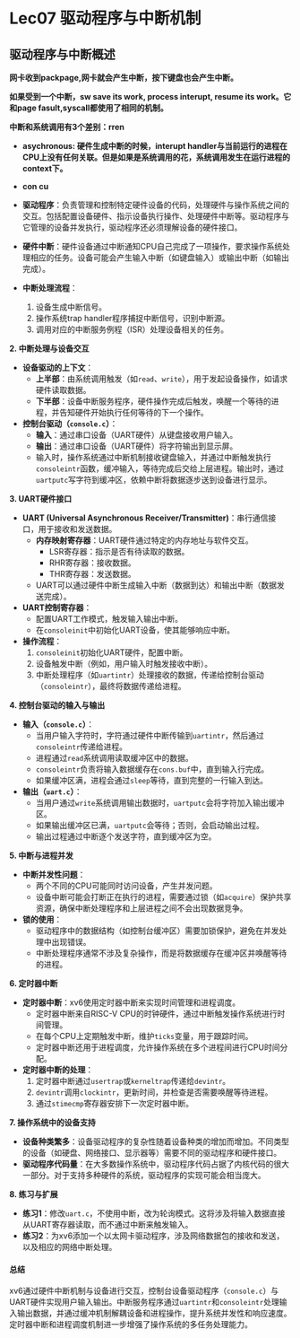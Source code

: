 # Lec07 驱动程序与中断机制

## **驱动程序与中断概述**

**网卡收到packpage,网卡就会产生中断，按下键盘也会产生中断。**

**如果受到一个中断，sw save its work, process interupt, resume its work。它和page fasult,syscall都使用了相同的机制。**

**中断和系统调用有3个差别：rren**

* **asychronous: 硬件生成中断的时候，interupt handler与当前运行的进程在CPU上没有任何关联。但是如果是系统调用的花，系统调用发生在运行进程的context下。**
* **con cu**



* **驱动程序**：负责管理和控制特定硬件设备的代码，处理硬件与操作系统之间的交互。包括配置设备硬件、指示设备执行操作、处理硬件中断等。驱动程序与它管理的设备并发执行，驱动程序还必须理解设备的硬件接口。
* **硬件中断**：硬件设备通过中断通知CPU自己完成了一项操作，要求操作系统处理相应的任务。设备可能会产生输入中断（如键盘输入）或输出中断（如输出完成）。
* **中断处理流程**：
  1. 设备生成中断信号。
  2. 操作系统trap handler程序捕捉中断信号，识别中断源。
  3. 调用对应的中断服务例程（ISR）处理设备相关的任务。

**2. 中断处理与设备交互**

* **设备驱动的上下文**：
  * **上半部**：由系统调用触发（如`read`、`write`），用于发起设备操作，如请求硬件读取数据。
  * **下半部**：设备中断服务程序，硬件操作完成后触发，唤醒一个等待的进程，并告知硬件开始执行任何等待的下一个操作。
* **控制台驱动（`console.c`）**：
  * **输入**：通过串口设备（UART硬件）从键盘接收用户输入。
  * **输出**：通过串口设备（UART硬件）将字符输出到显示屏。
  * 输入时，操作系统通过中断机制接收键盘输入，并通过中断触发执行`consoleintr`函数，缓冲输入，等待完成后交给上层进程。输出时，通过`uartputc`写字符到缓冲区，依赖中断将数据逐步送到设备进行显示。

**3. UART硬件接口**

* **UART (Universal Asynchronous Receiver/Transmitter)**：串行通信接口，用于接收和发送数据。
  * **内存映射寄存器**：UART硬件通过特定的内存地址与软件交互。
    * LSR寄存器：指示是否有待读取的数据。
    * RHR寄存器：接收数据。
    * THR寄存器：发送数据。
  * UART可以通过硬件中断生成输入中断（数据到达）和输出中断（数据发送完成）。
* **UART控制寄存器**：
  * 配置UART工作模式，触发输入输出中断。
  * 在`consoleinit`中初始化UART设备，使其能够响应中断。
* **操作流程**：
  1. `consoleinit`初始化UART硬件，配置中断。
  2. 设备触发中断（例如，用户输入时触发接收中断）。
  3. 中断处理程序（如`uartintr`）处理接收的数据，传递给控制台驱动（`consoleintr`），最终将数据传递给进程。

**4. 控制台驱动的输入与输出**

* **输入（`console.c`）**：
  * 当用户输入字符时，字符通过硬件中断传输到`uartintr`，然后通过`consoleintr`传递给进程。
  * 进程通过`read`系统调用读取缓冲区中的数据。
  * `consoleintr`负责将输入数据缓存在`cons.buf`中，直到输入行完成。
  * 如果缓冲区满，进程会通过`sleep`等待，直到完整的一行输入到达。
* **输出（`uart.c`）**：
  * 当用户通过`write`系统调用输出数据时，`uartputc`会将字符加入输出缓冲区。
  * 如果输出缓冲区已满，`uartputc`会等待；否则，会启动输出过程。
  * 输出过程通过中断逐个发送字符，直到缓冲区为空。

**5. 中断与进程并发**

* **中断并发性问题**：
  * 两个不同的CPU可能同时访问设备，产生并发问题。
  * 设备中断可能会打断正在执行的进程，需要通过锁（如`acquire`）保护共享资源，确保中断处理程序和上层进程之间不会出现数据竞争。
* **锁的使用**：
  * 驱动程序中的数据结构（如控制台缓冲区）需要加锁保护，避免在并发处理中出现错误。
  * 中断处理程序通常不涉及复杂操作，而是将数据缓存在缓冲区并唤醒等待的进程。

**6. 定时器中断**

* **定时器中断**：xv6使用定时器中断来实现时间管理和进程调度。
  * 定时器中断来自RISC-V CPU的时钟硬件，通过中断触发操作系统进行时间管理。
  * 在每个CPU上定期触发中断，维护`ticks`变量，用于跟踪时间。
  * 定时器中断还用于进程调度，允许操作系统在多个进程间进行CPU时间分配。
* **定时器中断的处理**：
  1. 定时器中断通过`usertrap`或`kerneltrap`传递给`devintr`。
  2. `devintr`调用`clockintr`，更新时间，并检查是否需要唤醒等待进程。
  3. 通过`stimecmp`寄存器安排下一次定时器中断。

**7. 操作系统中的设备支持**

* **设备种类繁多**：设备驱动程序的复杂性随着设备种类的增加而增加。不同类型的设备（如硬盘、网络接口、显示器等）需要不同的驱动程序和硬件接口。
* **驱动程序代码量**：在大多数操作系统中，驱动程序代码占据了内核代码的很大一部分。对于支持多种硬件的系统，驱动程序的实现可能会相当庞大。

**8. 练习与扩展**

* **练习1**：修改`uart.c`，不使用中断，改为轮询模式。这将涉及将输入数据直接从UART寄存器读取，而不通过中断来触发输入。
* **练习2**：为xv6添加一个以太网卡驱动程序，涉及网络数据包的接收和发送，以及相应的网络中断处理。

#### 总结

xv6通过硬件中断机制与设备进行交互，控制台设备驱动程序（`console.c`）与UART硬件实现用户输入输出。中断服务程序通过`uartintr`和`consoleintr`处理输入输出数据，并通过缓冲机制解耦设备和进程操作，提升系统并发性和响应速度。定时器中断和进程调度机制进一步增强了操作系统的多任务处理能力。



